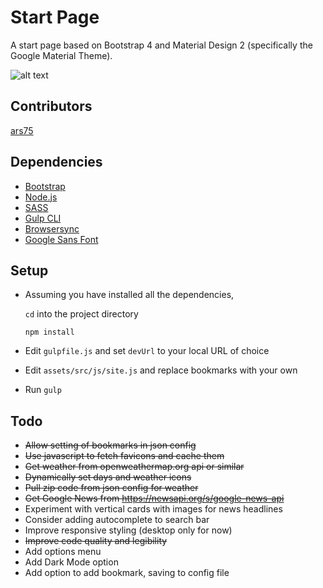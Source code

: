 # Start Page
A start page based on Bootstrap 4 and Material Design 2 (specifically the Google Material Theme).

![alt text](https://github.com/maxdmyers/startpage/raw/master/screenshot.png "Start Page")

Contributors
---
[ars75](https://github.com/ars75)

Dependencies
---
- [Bootstrap](http://getbootstrap.com)
- [Node.js](http://nodejs.org)
- [SASS](http://sass-lang.com/install)
- [Gulp CLI](http://gulpjs.com/)
- [Browsersync](https://browsersync.io/)
- [Google Sans Font](https://devfiles.co/download/vSxQjI5P/Google-Sans-Font.zip)

Setup
---
- Assuming you have installed all the dependencies, 

   `cd` into the project directory

   `npm install`

- Edit `gulpfile.js` and set `devUrl` to your local URL of choice
- Edit `assets/src/js/site.js` and replace bookmarks with your own
- Run `gulp`

Todo
---
- ~~Allow setting of bookmarks in json config~~
- ~~Use javascript to fetch favicons and cache them~~
- ~~Get weather from openweathermap.org api or similar~~
- ~~Dynamically set days and weather icons~~
- ~~Pull zip code from json config for weather~~
- ~~Get Google News from https://newsapi.org/s/google-news-api~~
- Experiment with vertical cards with images for news headlines
- Consider adding autocomplete to search bar
- Improve responsive styling (desktop only for now)
- ~~Improve code quality and legibility~~
- Add options menu
- Add Dark Mode option
- Add option to add bookmark, saving to config file